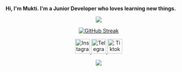 <strong>Hi, I'm Mukti. 
I'm a Junior Developer who loves learning new things.</strong>
<div>
  <p align="center">
    <img src="https://github-readme-stats.vercel.app/api/top-langs?username=muktiaji13&layout=compact&langs_count=10&border_color=ffffff&theme=codeSTACKr"/>
  </p>
  <p align="center">
   <a href="https://git.io/streak-stats">
     <img src="https://github-readme-streak-stat-topaz.vercel.app?user=muktiaji13&theme=dark&border_radius=4&locale=id" alt="GitHub Streak" />
   </a>
  </p>
 <p align="center">
  <a href="https://instagram.com/mukticuy1" target="_blank">
    <img src="https://upload.wikimedia.org/wikipedia/commons/a/a5/Instagram_icon.png" alt="Instagram" width="40" height="40">
  </a>
  <a href="https://t.me/mukticuy1" target="_blank">
    <img src="https://upload.wikimedia.org/wikipedia/commons/8/82/Telegram_logo.svg" alt="Telegram" width="40" height="40">
  </a>
  <a href="https://twitter.com/yogah_cuy" target="_blank">
    <img src="https://static.wikia.nocookie.net/tiktok/images/e/eb/TikTok_Logo.png/revision/latest?cb=20210816124125" alt="Tiktok" width="40" height="40">
  </a>
</p>
<p align="center">
  <img src="https://img.shields.io/badge/-Laravel-red?style=for-the-badge&logo=laravel&logoColor=white"/>
</p>
</div>

<!--
**muktiaji13/muktiaji13** is a ✨ _special_ ✨ repository because its `README.md` (this file) appears on your GitHub profile.

Here are some ideas to get you started:

- 🔭 I’m currently working on ...
- 🌱 I’m currently learning ...
- 👯 I’m looking to collaborate on ...
- 🤔 I’m looking for help with ...
- 💬 Ask me about ...
- 📫 How to reach me: ...
- 😄 Pronouns: ...
- ⚡ Fun fact: ...
-->
